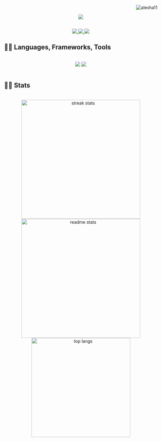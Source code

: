<p align="right">
        <img src="https://komarev.com/ghpvc/?username=alexha11&label=Profile%20views&color=0e75b6&style=flat" alt="alexha11" />
      </p>
   
   <div align="center"> 
     <p align="center">
        <img src="https://readme-typing-svg.herokuapp.com/?font=Righteous&size=35&center=true&vCenter=true&width=500&height=70&duration=4000&lines=Hi+There!;+I'm+Duong+Ha!;" />
     </p>
     <br>
        <a href="duong.ha@student.lut.fi">
          <img src="https://img.shields.io/badge/Gmail-333333?style=for-the-badge&logo=gmail&logoColor=red" />
        </a>
        <a href="https://www.linkedin.com/in/duong-ha-55524a246/" target="_blank">
          <img src="https://img.shields.io/badge/LinkedIn-0077B5?style=for-the-badge&logo=linkedin&logoColor=white" />
        </a>
        <a href="https://portfolio-web-nqi7.onrender.com/" target="_blank">
          <img src="https://img.shields.io/badge/Portfolio-FF5722?style=for-the-badge&logo=todoist&logoColor=white" />
        </a>
      </div>

<h2 align="left">👨‍💻 Languages, Frameworks, Tools</h2>
<br/>
<div align="center">
    <img src="https://skillicons.dev/icons?i=react,vue,flutter,html,css,figma,tailwind,git,r,aws" />
    <img src="https://skillicons.dev/icons?i=nodejs,python,javascript,typescript,express,dart,c,java,postgresql,mongodb,flask,docker,nginx" /><br>
</div>

<br/>


<h2 align="Left">🏋️‍♂️ Stats</h2>
<br>
<div align=center>
  <img width=390 src="https://github-readme-streak-stats-salesp07.vercel.app/?user=alexha11&count_private=true&theme=react&border_radius=10" alt="streak stats"/>
  <img width=390 src="https://github-readme-stats-salesp07.vercel.app/api?username=alexha11&count_private=true&show_icons=true&theme=react&rank_icon=github&border_radius=10" alt="readme stats" />
  <br/>
  <img width=325 align="center" src="https://github-readme-stats-salesp07.vercel.app/api/top-langs/?username=alexha11&hide=HTML&langs_count=8&layout=compact&theme=react&border_radius=10&size_weight=0.5&count_weight=0.5&exclude_repo=github-readme-stats" alt="top langs" />
</div>

<br/><br/>
